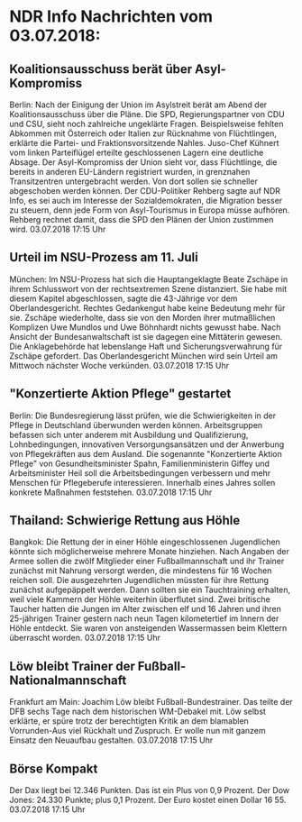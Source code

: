 # NDR Info Nachrichten vom 03.07.2018:


## Koalitionsausschuss berät über Asyl-Kompromiss
Berlin: Nach der Einigung der Union im Asylstreit berät am Abend der Koalitionsausschuss über die Pläne. Die SPD, Regierungspartner von CDU und CSU, sieht noch zahlreiche ungeklärte Fragen. Beispielsweise fehlten Abkommen mit Österreich oder Italien zur Rücknahme von Flüchtlingen, erklärte die Partei- und Fraktionsvorsitzende Nahles. Juso-Chef Kühnert vom linken Parteiflügel erteilte geschlossenen Lagern eine deutliche Absage. Der Asyl-Kompromiss der Union sieht vor, dass Flüchtlinge, die bereits in anderen EU-Ländern registriert wurden, in grenznahen Transitzentren untergebracht werden. Von dort sollen sie schneller abgeschoben werden können. Der CDU-Politiker Rehberg sagte auf NDR Info, es sei auch im Interesse der Sozialdemokraten, die Migration besser zu steuern, denn jede Form von Asyl-Tourismus in Europa müsse aufhören. Rehberg rechnet damit, dass die SPD den Plänen der Union zustimmen wird. 03.07.2018 17:15 Uhr 

## Urteil im NSU-Prozess am 11. Juli
München: Im NSU-Prozess hat sich die Hauptangeklagte Beate Zschäpe in ihrem Schlusswort von der rechtsextremen Szene distanziert. Sie habe mit diesem Kapitel abgeschlossen, sagte die 43-Jährige vor dem Oberlandesgericht. Rechtes Gedankengut habe keine Bedeutung mehr für sie. Zschäpe wiederholte, dass sie von den Morden ihrer mutmaßlichen Komplizen Uwe Mundlos und Uwe Böhnhardt nichts gewusst habe. Nach Ansicht der Bundesanwaltschaft ist sie dagegen eine Mittäterin gewesen. Die Anklagebehörde hat lebenslange Haft und Sicherungsverwahrung für Zschäpe gefordert. Das Oberlandesgericht München wird sein Urteil am Mittwoch nächster Woche verkünden. 03.07.2018 17:15 Uhr 

## "Konzertierte Aktion Pflege" gestartet
Berlin: Die Bundesregierung lässt prüfen, wie die Schwierigkeiten in der Pflege in Deutschland überwunden werden können. Arbeitsgruppen befassen sich unter anderem mit Ausbildung und Qualifizierung, Lohnbedingungen, innovativen Versorgungsansätzen und der Anwerbung von Pflegekräften aus dem Ausland. Die sogenannte "Konzertierte Aktion Pflege" von Gesundheitsminister Spahn, Familienministerin Giffey und Arbeitsminister Heil soll die Arbeitsbedingungen verbessern und mehr Menschen für Pflegeberufe interessieren. Innerhalb eines Jahres sollen konkrete Maßnahmen feststehen. 03.07.2018 17:15 Uhr 

## Thailand: Schwierige Rettung aus Höhle
Bangkok: Die Rettung der in einer Höhle eingeschlossenen Jugendlichen könnte sich möglicherweise mehrere Monate hinziehen. Nach Angaben der Armee sollen die zwölf Mitglieder einer Fußballmannschaft und ihr Trainer zunächst mit Nahrung versorgt werden, die mindestens für 16 Wochen reichen soll. Die ausgezehrten Jugendlichen müssten für ihre Rettung zunächst aufgepäppelt werden. Dann sollten sie ein Tauchtraining erhalten, weil viele Kammern der Höhle weiterhin überflutet sind. Zwei britische Taucher hatten die Jungen im Alter zwischen elf und 16 Jahren und ihren 25-jährigen Trainer gestern nach neun Tagen kilometertief im Innern der Höhle entdeckt. Sie waren von ansteigenden Wassermassen beim Klettern überrascht worden. 03.07.2018 17:15 Uhr 

## Löw bleibt Trainer der Fußball-Nationalmannschaft
Frankfurt am Main: Joachim Löw bleibt Fußball-Bundestrainer. Das teilte der DFB sechs Tage nach dem historischen WM-Debakel mit. Löw selbst erklärte, er spüre trotz der berechtigten Kritik an dem blamablen Vorrunden-Aus viel Rückhalt und Zuspruch. Er wolle nun mit ganzem Einsatz den Neuaufbau gestalten. 03.07.2018 17:15 Uhr 

## Börse Kompakt
Der Dax liegt bei 12.346  Punkten. Das ist ein Plus von 0,9  Prozent. Der Dow Jones: 24.330 Punkte; plus 0,1 Prozent. Der Euro kostet einen Dollar 16 55. 03.07.2018 17:15 Uhr 
